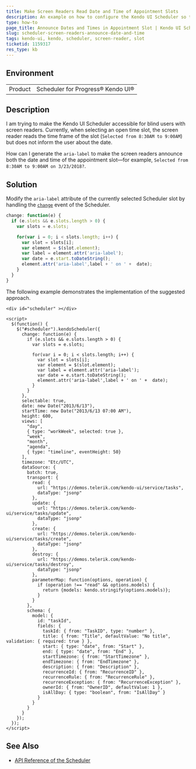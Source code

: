 ```yaml
---
title: Make Screen Readers Read Date and Time of Appointment Slots
description: An example on how to configure the Kendo UI Scheduler so that the screen readers announce both the date and time of the selected slot.
type: how-to
page_title: Announce Dates and Times in Appointment Slot | Kendo UI Scheduler
slug: scheduler-screen-readers-announce-date-and-time
tags: kendo-ui, kendo, scheduler, screen-reader, slot
ticketid: 1159317
res_type: kb
---
```


## Environment

<table>
    <tr>
        <td>Product</td>
        <td>Scheduler for Progress® Kendo UI®</td>
    </tr>
</table>

## Description

I am trying to make the Kendo UI Scheduler accessible for blind users with screen readers. Currently, when selecting an open time slot, the screen reader reads the time frame of the slot (`Selected from 8:30AM to 9:00AM`) but does not inform the user about the date.

How can I generate the `aria-label` to make the screen readers announce both the date and time of the appointment slot&mdash;for example, `Selected from 8:30AM to 9:00AM on 3/23/2018?`.

## Solution

Modify the `aria-label` attribute of the currently selected Scheduler slot by handling the [`change`](https://docs.telerik.com/kendo-ui/api/javascript/ui/scheduler/events/change) event of the Scheduler.

```js
change: function(e) {
  if (e.slots && e.slots.length > 0) {
    var slots = e.slots;

    for(var i = 0; i < slots.length; i++) {
      var slot = slots[i];
      var element = $(slot.element);
      var label = element.attr('aria-label');
      var date = e.start.toDateString();
      element.attr('aria-label',label + ' on ' +  date);
    }
  }
}
```

The following example demonstrates the implementation of the suggested approach.

```dojo
<div id="scheduler" ></div>

<script>
  $(function() {
    $("#scheduler").kendoScheduler({
      change: function(e) {
        if (e.slots && e.slots.length > 0) {
          var slots = e.slots;

          for(var i = 0; i < slots.length; i++) {
            var slot = slots[i];
            var element = $(slot.element);
            var label = element.attr('aria-label');
            var date = e.start.toDateString();
            element.attr('aria-label',label + ' on ' +  date);
          }
        }
      },
      selectable: true,
      date: new Date("2013/6/13"),
      startTime: new Date("2013/6/13 07:00 AM"),
      height: 600,
      views: [
        "day",
        { type: "workWeek", selected: true },
        "week",
        "month",
        "agenda",
        { type: "timeline", eventHeight: 50}
      ],
      timezone: "Etc/UTC",
      dataSource: {
        batch: true,
        transport: {
          read: {
            url: "https://demos.telerik.com/kendo-ui/service/tasks",
            dataType: "jsonp"
          },
          update: {
            url: "https://demos.telerik.com/kendo-ui/service/tasks/update",
            dataType: "jsonp"
          },
          create: {
            url: "https://demos.telerik.com/kendo-ui/service/tasks/create",
            dataType: "jsonp"
          },
          destroy: {
            url: "https://demos.telerik.com/kendo-ui/service/tasks/destroy",
            dataType: "jsonp"
          },
          parameterMap: function(options, operation) {
            if (operation !== "read" && options.models) {
              return {models: kendo.stringify(options.models)};
            }
          }
        },
        schema: {
          model: {
            id: "taskId",
            fields: {
              taskId: { from: "TaskID", type: "number" },
              title: { from: "Title", defaultValue: "No title", validation: { required: true } },
              start: { type: "date", from: "Start" },
              end: { type: "date", from: "End" },
              startTimezone: { from: "StartTimezone" },
              endTimezone: { from: "EndTimezone" },
              description: { from: "Description" },
              recurrenceId: { from: "RecurrenceID" },
              recurrenceRule: { from: "RecurrenceRule" },
              recurrenceException: { from: "RecurrenceException" },
              ownerId: { from: "OwnerID", defaultValue: 1 },
              isAllDay: { type: "boolean", from: "IsAllDay" }
            }
          }
        }
      }
    });
  });
</script>
```

## See Also

* [API Reference of the Scheduler](http://docs.telerik.com/kendo-ui/api/javascript/ui/scheduler)
